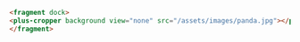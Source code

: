 ```html [template]
<fragment dock>
<plus-cropper background view="none" src="/assets/images/panda.jpg"></plus-cropper>
</fragment>
```